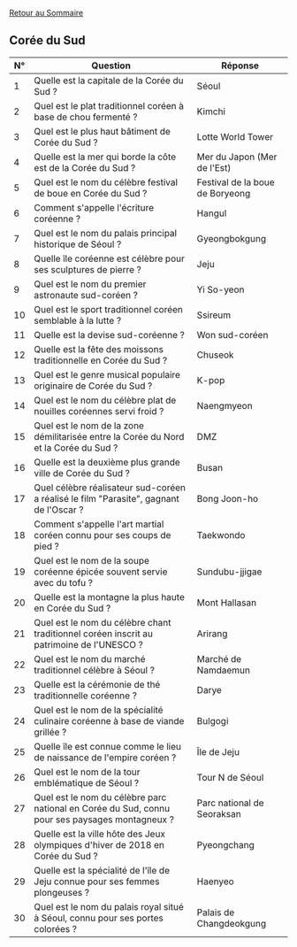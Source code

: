 [Retour au Sommaire](../Sommaire.md)

## Corée du Sud

| N° | Question                                                                                       | Réponse                         |
|----|------------------------------------------------------------------------------------------------|---------------------------------|
| 1  | Quelle est la capitale de la Corée du Sud ?                                                    | Séoul                           |
| 2  | Quel est le plat traditionnel coréen à base de chou fermenté ?                                 | Kimchi                          |
| 3  | Quel est le plus haut bâtiment de Corée du Sud ?                                               | Lotte World Tower               |
| 4  | Quelle est la mer qui borde la côte est de la Corée du Sud ?                                   | Mer du Japon (Mer de l'Est)     |
| 5  | Quel est le nom du célèbre festival de boue en Corée du Sud ?                                  | Festival de la boue de Boryeong |
| 6  | Comment s'appelle l'écriture coréenne ?                                                        | Hangul                          |
| 7  | Quel est le nom du palais principal historique de Séoul ?                                      | Gyeongbokgung                   |
| 8  | Quelle île coréenne est célèbre pour ses sculptures de pierre ?                                | Jeju                            |
| 9  | Quel est le nom du premier astronaute sud-coréen ?                                             | Yi So-yeon                      |
| 10 | Quel est le sport traditionnel coréen semblable à la lutte ?                                   | Ssireum                         |
| 11 | Quelle est la devise sud-coréenne ?                                                            | Won sud-coréen                  |
| 12 | Quelle est la fête des moissons traditionnelle en Corée du Sud ?                               | Chuseok                         |
| 13 | Quel est le genre musical populaire originaire de Corée du Sud ?                               | K-pop                           |
| 14 | Quel est le nom du célèbre plat de nouilles coréennes servi froid ?                            | Naengmyeon                      |
| 15 | Quel est le nom de la zone démilitarisée entre la Corée du Nord et la Corée du Sud ?           | DMZ                             |
| 16 | Quelle est la deuxième plus grande ville de Corée du Sud ?                                     | Busan                           |
| 17 | Quel célèbre réalisateur sud-coréen a réalisé le film "Parasite", gagnant de l'Oscar ?         | Bong Joon-ho                    |
| 18 | Comment s'appelle l'art martial coréen connu pour ses coups de pied ?                          | Taekwondo                       |
| 19 | Quel est le nom de la soupe coréenne épicée souvent servie avec du tofu ?                      | Sundubu-jjigae                  |
| 20 | Quelle est la montagne la plus haute en Corée du Sud ?                                         | Mont Hallasan                   |
| 21 | Quel est le nom du célèbre chant traditionnel coréen inscrit au patrimoine de l'UNESCO ?       | Arirang                         |
| 22 | Quel est le nom du marché traditionnel célèbre à Séoul ?                                       | Marché de Namdaemun             |
| 23 | Quelle est la cérémonie de thé traditionnelle coréenne ?                                       | Darye                           |
| 24 | Quel est le nom de la spécialité culinaire coréenne à base de viande grillée ?                 | Bulgogi                         |
| 25 | Quelle île est connue comme le lieu de naissance de l'empire coréen ?                          | Île de Jeju                     |
| 26 | Quel est le nom de la tour emblématique de Séoul ?                                             | Tour N de Séoul                 |
| 27 | Quel est le nom du célèbre parc national en Corée du Sud, connu pour ses paysages montagneux ? | Parc national de Seoraksan      |
| 28 | Quelle est la ville hôte des Jeux olympiques d'hiver de 2018 en Corée du Sud ?                 | Pyeongchang                     |
| 29 | Quelle est la spécialité de l'île de Jeju connue pour ses femmes plongeuses ?                  | Haenyeo                         |
| 30 | Quel est le nom du palais royal situé à Séoul, connu pour ses portes colorées ?                | Palais de Changdeokgung         |
